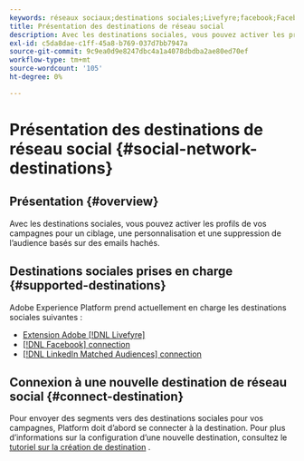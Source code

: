 ```yaml
---
keywords: réseaux sociaux;destinations sociales;Livefyre;facebook;Facebook
title: Présentation des destinations de réseau social
description: Avec les destinations sociales, vous pouvez activer les profils de vos campagnes pour un ciblage, une personnalisation et une suppression de l’audience basés sur des emails hachés.
exl-id: c5da8dae-c1ff-45a8-b769-037d7bb7947a
source-git-commit: 9c9ea0d9e8247dbc4a1a4078dbdba2ae80ed70ef
workflow-type: tm+mt
source-wordcount: '105'
ht-degree: 0%

---
```


# Présentation des destinations de réseau social {#social-network-destinations}

## Présentation {#overview}

Avec les destinations sociales, vous pouvez activer les profils de vos campagnes pour un ciblage, une personnalisation et une suppression de l’audience basés sur des emails hachés.

## Destinations sociales prises en charge {#supported-destinations}

Adobe Experience Platform prend actuellement en charge les destinations sociales suivantes :

* [Extension Adobe [!DNL Livefyre] ](adobe-livefyre.md)
* [[!DNL Facebook] connection](facebook.md)
* [[!DNL LinkedIn Matched Audiences] connection](linkedin.md)

## Connexion à une nouvelle destination de réseau social {#connect-destination}

Pour envoyer des segments vers des destinations sociales pour vos campagnes, Platform doit d’abord se connecter à la destination. Pour plus d’informations sur la configuration d’une nouvelle destination, consultez le [tutoriel sur la création de destination](../../ui/connect-destination.md) .